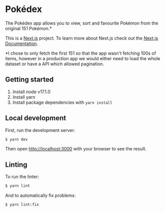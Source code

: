 # Pokédex

The Pokèdex app allows you to view, sort and favourite Pokémon from the original 151 Pokémon.*

This is a [Next.js](https://nextjs.org/) project. To learn more about Next.js check out the [Next.js Documentation](https://nextjs.org/docs).

*I chose to only fetch the first 151 so that the app wasn't fetching 100s of items, however in a production app we would either need to load the whole dataset or have a API which allowed pagination.

## Getting started

1. Install node v17.1.0
2. Install yarn
3. Install package dependencies with `yarn install`

## Local development

First, run the development server:
```bash
$ yarn dev
```

Then open [http://localhost:3000](http://localhost:3000) with your browser to see the result.


## Linting

To run the linter:

```bash
$ yarn lint
```

And to automatically fix problems:
```bash
$ yarn lint:fix
```
